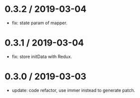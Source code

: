 # 0.3.2 / 2019-03-04

- fix: state param of mapper.

# 0.3.1 / 2019-03-04

- fix: store initData with Redux.

# 0.3.0 / 2019-03-03

- update: code refactor, use immer instead to generate patch.
